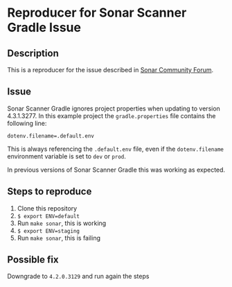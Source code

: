 # Reproducer for Sonar Scanner Gradle Issue

## Description

This is a reproducer for the issue described
in [Sonar Community Forum](https://community.sonarsource.com/t/sonar-scanner-4-3-1-3277-ignoring-project-properties/98581).

## Issue

Sonar Scanner Gradle ignores project properties when updating to version 4.3.1.3277.
In this example project the `gradle.properties` file contains the following line:

```properties
dotenv.filename=.default.env
```

This is always referencing the `.default.env` file, even if the `dotenv.filename` environment variable is set to `dev` or `prod`.

In previous versions of Sonar Scanner Gradle this was working as expected.

## Steps to reproduce

1. Clone this repository
2. `$ export ENV=default`
3. Run `make sonar`, this is working
4. `$ export ENV=staging`
5. Run `make sonar`, this is failing

## Possible fix

Downgrade to `4.2.0.3129` and run again the steps